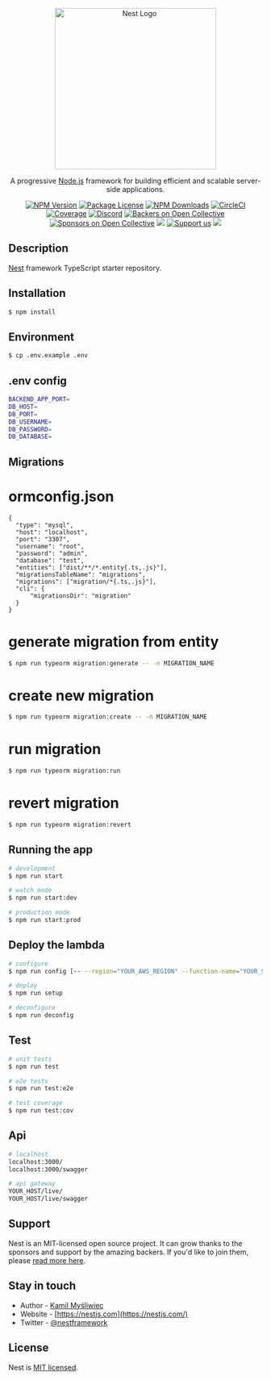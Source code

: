 <p align="center">
  <a href="http://nestjs.com/" target="blank"><img src="https://nestjs.com/img/logo_text.svg" width="320" alt="Nest Logo" /></a>
</p>

[circleci-image]: https://img.shields.io/circleci/build/github/nestjs/nest/master?token=abc123def456
[circleci-url]: https://circleci.com/gh/nestjs/nest

  <p align="center">A progressive <a href="http://nodejs.org" target="_blank">Node.js</a> framework for building efficient and scalable server-side applications.</p>
    <p align="center">
<a href="https://www.npmjs.com/~nestjscore" target="_blank"><img src="https://img.shields.io/npm/v/@nestjs/core.svg" alt="NPM Version" /></a>
<a href="https://www.npmjs.com/~nestjscore" target="_blank"><img src="https://img.shields.io/npm/l/@nestjs/core.svg" alt="Package License" /></a>
<a href="https://www.npmjs.com/~nestjscore" target="_blank"><img src="https://img.shields.io/npm/dm/@nestjs/common.svg" alt="NPM Downloads" /></a>
<a href="https://circleci.com/gh/nestjs/nest" target="_blank"><img src="https://img.shields.io/circleci/build/github/nestjs/nest/master" alt="CircleCI" /></a>
<a href="https://coveralls.io/github/nestjs/nest?branch=master" target="_blank"><img src="https://coveralls.io/repos/github/nestjs/nest/badge.svg?branch=master#9" alt="Coverage" /></a>
<a href="https://discord.gg/G7Qnnhy" target="_blank"><img src="https://img.shields.io/badge/discord-online-brightgreen.svg" alt="Discord"/></a>
<a href="https://opencollective.com/nest#backer" target="_blank"><img src="https://opencollective.com/nest/backers/badge.svg" alt="Backers on Open Collective" /></a>
<a href="https://opencollective.com/nest#sponsor" target="_blank"><img src="https://opencollective.com/nest/sponsors/badge.svg" alt="Sponsors on Open Collective" /></a>
  <a href="https://paypal.me/kamilmysliwiec" target="_blank"><img src="https://img.shields.io/badge/Donate-PayPal-ff3f59.svg"/></a>
    <a href="https://opencollective.com/nest#sponsor"  target="_blank"><img src="https://img.shields.io/badge/Support%20us-Open%20Collective-41B883.svg" alt="Support us"></a>
  <a href="https://twitter.com/nestframework" target="_blank"><img src="https://img.shields.io/twitter/follow/nestframework.svg?style=social&label=Follow"></a>
</p>
  <!--[![Backers on Open Collective](https://opencollective.com/nest/backers/badge.svg)](https://opencollective.com/nest#backer)
  [![Sponsors on Open Collective](https://opencollective.com/nest/sponsors/badge.svg)](https://opencollective.com/nest#sponsor)-->

## Description

[Nest](https://github.com/nestjs/nest) framework TypeScript starter repository.

## Installation

```bash
$ npm install
```

## Environment

```bash
$ cp .env.example .env
```
## .env config

```bash
BACKEND_APP_PORT=
DB_HOST=
DB_PORT=
DB_USERNAME=
DB_PASSWORD=
DB_DATABASE=
```

## Migrations

# ormconfig.json

```
{
  "type": "mysql",
  "host": "localhost",
  "port": "3307",
  "username": "root",
  "password": "admin",
  "database": "test",
  "entities": ["dist/**/*.entity{.ts,.js}"],
  "migrationsTableName": "migrations",
  "migrations": ["migration/*{.ts,.js}"],
  "cli": {
      "migrationsDir": "migration"
  }
}
```

# generate migration from entity
```bash
$ npm run typeorm migration:generate -- -n MIGRATION_NAME
```

# create new migration
```bash
$ npm run typeorm migration:create -- -n MIGRATION_NAME
```

# run migration
```bash
$ npm run typeorm migration:run
```

# revert migration
```bash
$ npm run typeorm migration:revert
```

## Running the app

```bash
# development
$ npm run start

# watch mode
$ npm run start:dev

# production mode
$ npm run start:prod
```

## Deploy the lambda

```bash
# configure
$ npm run config [-- --region="YOUR_AWS_REGION" --function-name="YOUR_SERVERLESS_EXPRESS_LAMBDA_FUNCTION_NAME" --stage-name="YOUR_STAGE"]

# deploy
$ npm run setup

# deconfigure
$ npm run deconfig
```

## Test

```bash
# unit tests
$ npm run test

# e2e tests
$ npm run test:e2e

# test coverage
$ npm run test:cov
```

## Api

```bash
# localhost
localhost:3000/
localhost:3000/swagger

# api gateway
YOUR_HOST/live/
YOUR_HOST/live/swagger
```

## Support

Nest is an MIT-licensed open source project. It can grow thanks to the sponsors and support by the amazing backers. If you'd like to join them, please [read more here](https://docs.nestjs.com/support).

## Stay in touch

- Author - [Kamil Myśliwiec](https://kamilmysliwiec.com)
- Website - [https://nestjs.com](https://nestjs.com/)
- Twitter - [@nestframework](https://twitter.com/nestframework)

## License

Nest is [MIT licensed](LICENSE).
